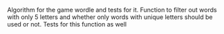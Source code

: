 Algorithm for the game wordle and tests for it.
Function to filter out words with only 5 letters and whether 
only words with unique letters should be used or not.
Tests for this function as well
